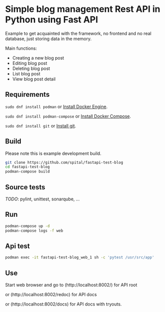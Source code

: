 # Simple blog management Rest API in Python using Fast API

Example to get acquainted with the framework, no frontend and no real database, just storing data in the memory.

Main functions:

* Creating a new blog post
* Editing blog post
* Deleting blog post
* List blog post
* View blog post detail


## Requirements


`sudo dnf install podman` or [Install Docker Engine](https://docs.docker.com/install/).

`sudo dnf install podman-compose` or [Install Docker Compose](https://github.com/docker/compose/releases/latest).

`sudo dnf install git` or [Install git](https://git-scm.com/book/en/v2/Getting-Started-Installing-Git).


## Build
Please note this is example development build.

```bash
git clone https://github.com/spital/fastapi-test-blog
cd fastapi-test-blog
podman-compose build
```

## Source tests
*TODO*: pylint, unittest, sonarqube, ...


## Run

```bash
podman-compose up -d
podman-compose logs -f web
```

## Api test

```bash
podman exec -it fastapi-test-blog_web_1 sh -c 'pytest /usr/src/app'
```

## Use
Start web browser and go to (http://localhost:8002/) for API root

or (http://localhost:8002/redoc) for API docs

or (http://localhost:8002/docs) for API docs with tryouts.

